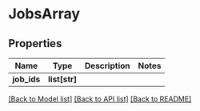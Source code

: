 # JobsArray

## Properties
Name | Type | Description | Notes
------------ | ------------- | ------------- | -------------
**job_ids** | **list[str]** |  | 

[[Back to Model list]](../README.md#documentation-for-models) [[Back to API list]](../README.md#documentation-for-api-endpoints) [[Back to README]](../README.md)



